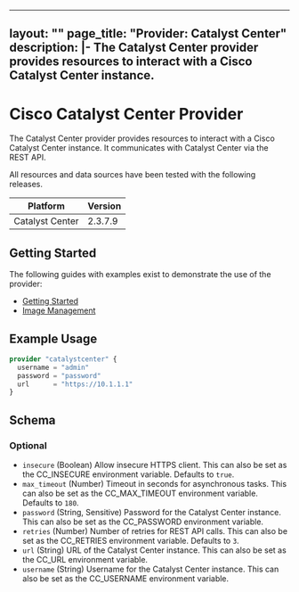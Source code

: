 
---
layout: ""
page_title: "Provider: Catalyst Center"
description: |-
  The Catalyst Center provider provides resources to interact with a Cisco Catalyst Center instance.
---

# Cisco Catalyst Center Provider

The Catalyst Center provider provides resources to interact with a Cisco Catalyst Center instance. It communicates with Catalyst Center via the REST API.

All resources and data sources have been tested with the following releases.

| Platform        | Version |
| --------------- | ------- |
| Catalyst Center | 2.3.7.9 |

## Getting Started

The following guides with examples exist to demonstrate the use of the provider:

- [Getting Started](https://registry.terraform.io/providers/CiscoDevNet/catalystcenter/latest/docs/guides/getting_started)
- [Image Management](https://registry.terraform.io/providers/CiscoDevNet/catalystcenter/latest/docs/guides/image_management)

## Example Usage

```terraform
provider "catalystcenter" {
  username = "admin"
  password = "password"
  url      = "https://10.1.1.1"
}
```

<!-- schema generated by tfplugindocs -->
## Schema

### Optional

- `insecure` (Boolean) Allow insecure HTTPS client. This can also be set as the CC_INSECURE environment variable. Defaults to `true`.
- `max_timeout` (Number) Timeout in seconds for asynchronous tasks. This can also be set as the CC_MAX_TIMEOUT environment variable. Defaults to `180`.
- `password` (String, Sensitive) Password for the Catalyst Center instance. This can also be set as the CC_PASSWORD environment variable.
- `retries` (Number) Number of retries for REST API calls. This can also be set as the CC_RETRIES environment variable. Defaults to `3`.
- `url` (String) URL of the Catalyst Center instance. This can also be set as the CC_URL environment variable.
- `username` (String) Username for the Catalyst Center instance. This can also be set as the CC_USERNAME environment variable.
